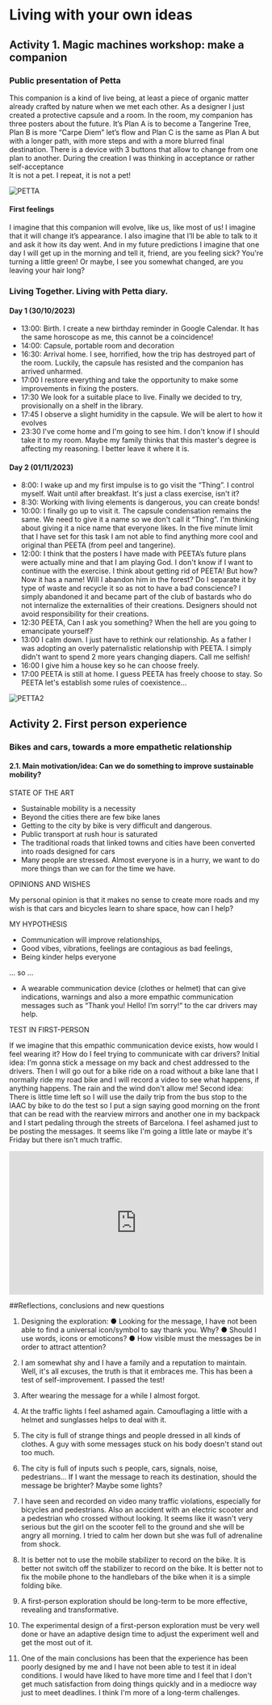 
# **Living with your own ideas**

## Activity 1. Magic machines workshop: make a companion

### Public presentation of Petta

This companion is a kind of live being, at least a piece of organic matter already crafted by nature when we met each other. As a designer I just created a protective capsule and a room. In the room, my companion has three posters about the future. It’s Plan A is to become a Tangerine Tree, Plan B is more “Carpe Diem” let’s flow and Plan C is the same as Plan A but with a longer path, with more steps and with a more blurred final destination. There is a device with 3 buttons that allow to change from one plan to another. During the creation I was thinking in acceptance or rather self-acceptance	
It is not a pet. I repeat, it is not a pet!

![PETTA](../images/PETTA1.PNG)

#### First feelings
I imagine that this companion will evolve, like us, like most of us! I imagine that it will change it’s appearance. I also imagine that I’ll be able to talk to it and ask it how its day went. And in my future predictions I imagine that one day I will get up in the morning and tell it, friend, are you feeling sick? You're turning a little green! Or maybe, I see you somewhat changed, are you leaving your hair long?


### Living Together. Living with Petta diary.

#### Day 1 (30/10/2023)
- 13:00: Birth. I create a new birthday reminder in Google Calendar. It has the same horoscope as me, this cannot be a coincidence!
- 14:00: Capsule, portable room and decoration
- 16:30: Arrival home. I see, horrified, how the trip has destroyed part of the room. Luckily, the capsule has resisted and the companion has arrived unharmed. 
- 17:00 I restore everything and take the opportunity to make some improvements in fixing the posters.
- 17:30 We look for a suitable place to live. Finally we decided to try, provisionally on a shelf in the library.
- 17:45 I observe a slight humidity in the capsule. We will be alert to how it evolves
- 23:30 I've come home and I'm going to see him. I don't know if I should take it to my room. Maybe my family thinks that this master's degree is affecting my reasoning. I better leave it where it is.


#### Day 2 (01/11/2023)
- 8:00: I wake up and my first impulse is to go visit the “Thing”. I control myself. Wait until after breakfast. It's just a class exercise, isn't it?
- 8:30: Working with living elements is dangerous, you can create bonds!
- 10:00: I finally go up to visit it. The capsule condensation remains the same. We need to give it a name so we don't call it “Thing”. I'm thinking about giving it a nice name that everyone likes. In the five minute limit that I have set for this task I am not able to find anything more cool and original than PEETA (from peel and tangerine).
- 12:00: I think that the posters I have made with PEETA’s future plans were actually mine and that I am playing God. I don't know if I want to continue with the exercise. I think about getting rid of PEETA! But how? Now it has a name! Will I abandon him in the forest? Do I separate it by type of waste and recycle it so as not to have a bad conscience? I simply abandoned it and became part of the club of bastards who do not internalize the externalities of their creations. Designers should not avoid responsibility for their creations.
- 12:30 PEETA, Can I ask you something? When the hell are you going to emancipate yourself?
- 13:00 I calm down. I just have to rethink our relationship. As a father I was adopting an overly paternalistic relationship with PEETA. I simply didn't want to spend 2 more years changing diapers. Call me selfish!
- 16:00 I give him a house key so he can choose freely.
- 17:00 PEETA is still at home. I guess PEETA has freely choose to stay. So PEETA let's establish some rules of coexistence…

![PETTA2](../images/PETTA2.PNG)


## Activity 2. First person experience

### Bikes and cars, towards a more empathetic relationship

#### 2.1. Main motivation/idea: Can we do something to improve sustainable mobility?

STATE OF THE ART

- Sustainable mobility is a necessity
- Beyond the cities there are few bike lanes
- Getting to the city by bike is very difficult and dangerous.
- Public transport at rush hour is saturated
- The traditional roads that linked towns and cities have been converted
into roads designed for cars
- Many people are stressed. Almost everyone is in a hurry, we want to
do more things than we can for the time we have.

OPINIONS AND WISHES

My personal opinion is that it makes no sense to create more roads and my wish is
that cars and bicycles learn to share space, how can I help?

MY HYPOTHESIS

- Communication will improve relationships,
- Good vibes, vibrations, feelings are contagious as bad feelings,
- Being kinder helps everyone

... so ...

- A wearable communication device (clothes or helmet) that can give
indications, warnings and also a more empathic communication messages
such as “Thank you! Hello! I’m sorry!“ to the car drivers may help.

TEST IN FIRST-PERSON

If we imagine that this empathic communication device exists, how would I feel
wearing it? How do I feel trying to communicate with car drivers?
Initial idea:
I’m gonna stick a message on my back and chest addressed to the drivers.
Then I will go out for a bike ride on a road without a bike lane that I normally
ride my road bike and I will record a video to see what happens, if anything
happens. The rain and the wind don't allow me!
Second idea:
There is little time left so I will use the daily trip from the bus stop to the
IAAC by bike to do the test so I put a sign saying good morning on the front
that can be read with the rearview mirrors and another one in my backpack
and I start pedaling through the streets of Barcelona. I feel ashamed just to
be posting the messages. It seems like I'm going a little late or maybe it's
Friday but there isn't much traffic.

<div style="padding:56.25% 0 0 0;position:relative;"><iframe src="https://player.vimeo.com/video/882503581?badge=0&amp;autopause=0&amp;quality_selector=1&amp;player_id=0&amp;app_id=58479" frameborder="0" allow="autoplay; fullscreen; picture-in-picture" style="position:absolute;top:0;left:0;width:100%;height:100%;" title="BIKESCARS_AlbertVilaMDEF2023"></iframe></div><script src="https://player.vimeo.com/api/player.js"></script>

##Reflections, conclusions and new questions

1. Designing the exploration:
● Looking for the message, I have not been able to find a
universal icon/symbol to say thank you. Why?
● Should I use words, icons or emoticons?
● How visible must the messages be in order to attract attention?

2. I am somewhat shy and I have a family and a reputation to maintain.
Well, it's all excuses, the truth is that it embraces me. This has been a
test of self-improvement. I passed the test!

3. After wearing the message for a while I almost forgot.

4. At the traffic lights I feel ashamed again. Camouflaging a little with a
helmet and sunglasses helps to deal with it.

5. The city is full of strange things and people dressed in all kinds of
clothes. A guy with some messages stuck on his body doesn't stand
out too much.

6. The city is full of inputs such s people, cars, signals, noise,
pedestrians... If I want the message to reach its destination, should the
message be brighter? Maybe some lights?

7. I have seen and recorded on video many traffic violations, especially
for bicycles and pedestrians. Also an accident with an electric scooter
and a pedestrian who crossed without looking. It seems like it wasn't
very serious but the girl on the scooter fell to the ground and she will
be angry all morning. I tried to calm her down but she was full of
adrenaline from shock.

8. It is better not to use the mobile stabilizer to record on the bike. It is
better not switch off the stabilizer to record on the bike. It is better not
to fix the mobile phone to the handlebars of the bike when it is a
simple folding bike.

9. A first-person exploration should be long-term to be more effective,
revealing and transformative.

10. The experimental design of a first-person exploration must be very
well done or have an adaptive design time to adjust the experiment
well and get the most out of it.

11. One of the main conclusions has been that the experience has been
poorly designed by me and I have not been able to test it in ideal
conditions. I would have liked to have more time and I feel that I don't
get much satisfaction from doing things quickly and in a mediocre way
just to meet deadlines. I think I'm more of a long-term challenges.
